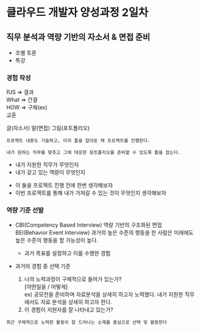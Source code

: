 # 클라우드 개발자 양성과정 2일차

## 직무 분석과 역량 기반의 자소서 & 면접 준비
* 조별 토론
* 특강

### 경험 작성

PJS => 결과<br>
What => 간결<br>
HOW => 구체(ex)<br>
교훈<br>

글(자소서) 말(면접) 그림(포트폴리오)

``` 프로젝트 내용도 기술하고, 미리 틀을 잡아둔 채 프로젝트를 진행한다. ```

``` 내가 원하는 직무를 맞추고 그에 대응한 포트폴리오를 준비할 수 있도록 틀을 잡는다. ```

* 내가 지원한 직무가 무엇인지
* 내가 갖고 있는 역량이 무엇인지
- 이 둘을 프로젝트 진행 전에 한번 생각해보자
- 이번 프로젝트를 통해 내가 가져갈 수 있는 것이 무엇인지 생각해보자


### 역량 기준 선발
* CBI(Competency Based Interview) 역량 기반의 구조화된 면접<br>
BEI(Behavior Event Interview) 과거의 높은 수준의 행동을 한 사람은 미래에도 높은 수준의 행동을 할 가능성이 높다.
     
    - 과거 목표를 설정하고 이를 수행한 경험 <br>

* 과거의 경험 중 선택 기준
    1. 나의 노력과정이 구체적으로 들어가 있는가? <br>
        [어떤일을 / 어떻게] <br>
        ex) 공모전을 준비하며 자료분석을 상세히 하고자 노력했다.
        내가 지원한 직무에서도 자료 분석을 상세히 하고자 한다.
    2. 이 경험이 지원자를 잘 나타내고 있는가?

``` 최근 구체적으로 노력한 활동이 잘 드러나는 소재를 중심으로 선택 및 활용한다 ```


    
     